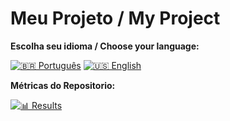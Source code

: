 # Meu Projeto / My Project

**Escolha seu idioma / Choose your language:**

[![🇧🇷 Português](https://img.shields.io/badge/Português-green)](README/README.pt.md)   [![🇺🇸 English](https://img.shields.io/badge/English-blue)](README/README.en.md)

**Métricas do Repositorio:**

[![📊 Results](https://img.shields.io/badge/Results-grey)](README/RESULTS.md)
